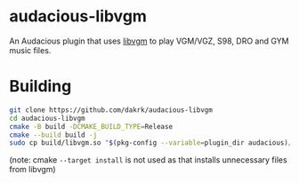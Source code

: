 # audacious-libvgm

An Audacious plugin that uses [libvgm](https://github.com/ValleyBell/libvgm) to play VGM/VGZ, S98, DRO and GYM music files.

# Building

```bash
git clone https://github.com/dakrk/audacious-libvgm
cd audacious-libvgm
cmake -B build -DCMAKE_BUILD_TYPE=Release
cmake --build build -j
sudo cp build/libvgm.so "$(pkg-config --variable=plugin_dir audacious)/Input"
```

(note: cmake `--target install` is not used as that installs unnecessary files from libvgm)
